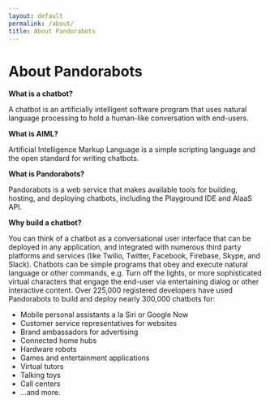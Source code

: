 ```yaml
---
layout: default
permalink: /about/
title: About Pandorabots
---
```


<h1>About Pandorabots</h1>

<p><strong>What is a chatbot?</strong></p>

<p>A chatbot is an artificially intelligent software program that uses natural language processing to hold a human-like conversation with end-users.</p>

<p><strong>What is AIML?</strong></p>

<p>Artificial Intelligence Markup Language is a simple scripting language and the open standard for writing chatbots.</p>

<p><strong>What is Pandorabots?</strong></p>

<p>Pandorabots is a web service that makes available tools for building, hosting, and deploying chatbots, including the Playground IDE and AIaaS API.</p>

<p><strong>Why build a chatbot?</strong></p>

<p>You can think of a chatbot as a conversational user interface that can be deployed in any application, and integrated with numerous third party platforms and services (like Twilio, Twitter, Facebook, Firebase, Skype, and Slack). Chatbots can be simple programs that obey and execute natural language or other commands, e.g. Turn off the lights, or more sophisticated virtual characters that engage the end-user via entertaining dialog or other interactive content. Over 225,000 registered developers have used Pandorabots to build and deploy nearly 300,000 chatbots for:

<ul>
<li>Mobile personal assistants a la Siri or Google Now</li>
<li>Customer service representatives for websites</li>
<li>Brand ambassadors for advertising</li>
<li>Connected home hubs</li>
<li>Hardware robots</li>
<li>Games and entertainment applications</li>
<li>Virtual tutors</li>
<li>Talking toys</li>
<li>Call centers</li>
<li>...and more.</li>
</ul>
